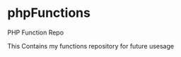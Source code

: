 phpFunctions
============

PHP Function Repo


This Contains my functions repository for future usesage
